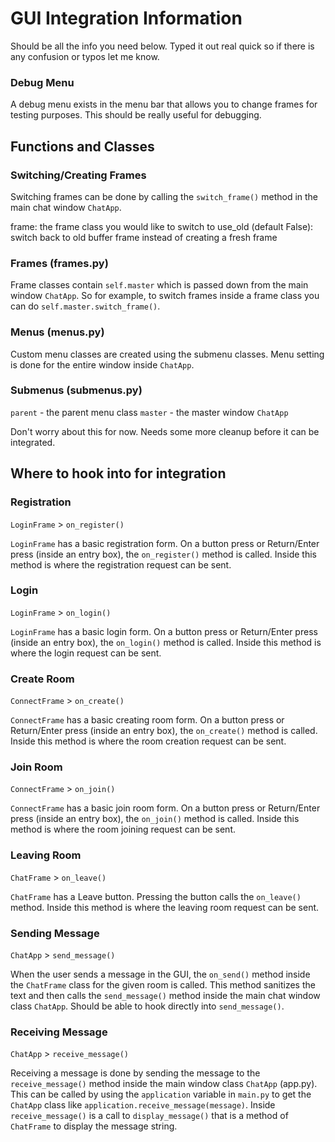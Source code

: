 # GUI Integration Information

Should be all the info you need below. Typed it out real quick so if there is any confusion or typos let me know.

### Debug Menu

A debug menu exists in the menu bar that allows you to change frames for testing purposes. This should be really useful for debugging.

## Functions and Classes

### Switching/Creating Frames

Switching frames can be done by calling the `switch_frame()` method in the main chat window `ChatApp`.

frame: the frame class you would like to switch to
use_old (default False): switch back to old buffer frame instead of creating a fresh frame

### Frames (frames.py)

Frame classes contain `self.master` which is passed down from the main window `ChatApp`. So for example, to switch frames inside a frame class you can do `self.master.switch_frame()`.

### Menus (menus.py)

Custom menu classes are created using the submenu classes. Menu setting is done for the entire window inside `ChatApp`.

### Submenus (submenus.py)

`parent` - the parent menu class
`master` - the master window `ChatApp`

Don't worry about this for now. Needs some more cleanup before it can be integrated.

## Where to hook into for integration

### Registration

`LoginFrame` > `on_register()`

`LoginFrame` has a basic registration form. On a button press or Return/Enter press (inside an entry box), the `on_register()` method is called. Inside this method is where the registration request can be sent.

### Login

`LoginFrame` > `on_login()`

`LoginFrame` has a basic login form. On a button press or Return/Enter press (inside an entry box), the `on_login()` method is called. Inside this method is where the login request can be sent.

### Create Room

`ConnectFrame` > `on_create()`

`ConnectFrame` has a basic creating room form. On a button press or Return/Enter press (inside an entry box), the `on_create()` method is called. Inside this method is where the room creation request can be sent.

### Join Room

`ConnectFrame` > `on_join()`

`ConnectFrame` has a basic join room form. On a button press or Return/Enter press (inside an entry box), the `on_join()` method is called. Inside this method is where the room joining request can be sent.

### Leaving Room

`ChatFrame` > `on_leave()`

`ChatFrame` has a Leave button. Pressing the button calls the `on_leave()` method. Inside this method is where the leaving room request can be sent.

### Sending Message

`ChatApp` > `send_message()`

When the user sends a message in the GUI, the `on_send()` method inside the `ChatFrame` class for the given room is called. This method sanitizes the text and then calls the `send_message()` method inside the main chat window class `ChatApp`. Should be able to hook directly into `send_message()`. 

### Receiving Message

`ChatApp` > `receive_message()`

Receiving a message is done by sending the message to the `receive_message()` method inside the main window class `ChatApp` (app.py). This can be called by using the `application` variable in `main.py` to get the `ChatApp` class like `application.receive_message(message)`. Inside `receive_message()` is a call to `display_message()` that is a method of `ChatFrame` to display the message string.
